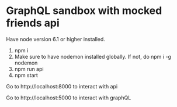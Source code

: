 # GraphQL sandbox with mocked friends api

Have node version 6.1 or higher installed.

1. npm i
2. Make sure to have nodemon installed globally. If not, do npm i -g nodemon
3. npm run api
4. npm start

Go to http://localhost:8000 to interact with api

Go to http://localhost:5000 to interact with graphQL
